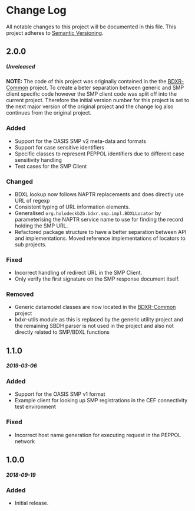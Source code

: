 # Change Log
All notable changes to this project will be documented in this file.
This project adheres to [Semantic Versioning](http://semver.org/).

## 2.0.0
##### Unreleased

**NOTE:** The code of this project was originally contained in the the [BDXR-Common](https://github.com/holodeck-b2b/bdxr-common) project. 
To create a beter separation between generic and SMP client specific code however the SMP client code was split off into the current project.
Therefore the initial version number for this project is set to the next major version of the original project and the change log also continues from the original project.

### Added
* Support for the OASIS SMP v2 meta-data and formats
* Support for case sensitive identifiers
* Specific classes to represent PEPPOL identifiers due to different case sensitivity handling
* Test cases for the SMP Client

### Changed
* BDXL lookup now follows NAPTR replacements and does directly use URL of regexp
* Consistent typing of URL information elements.
* Generalised `org.holodeckb2b.bdxr.smp.impl.BDXLLocator` by parameterising the 
  NAPTR service name to use for finding the record holding the SMP URL. 
* Refactored package structure to have a better separation between API and implementations. 
  Moved reference implementations of locators to sub projects.

### Fixed
* Incorrect handling of redirect URL in the SMP Client.
* Only verify the first signature on the SMP response document itself.

### Removed
* Generic datamodel classes are now located in the [BDXR-Common](https://github.com/holodeck-b2b/bdxr-common) project
* bdxr-utils module as this is replaced by the generic utility project and the remaining SBDH
  parser is not used in the project and also not directly related to SMP/BDXL functions

## 1.1.0
##### 2019-03-06
### Added
* Support for the OASIS SMP v1 format
* Example client for looking up SMP registrations in the CEF connectivity test environment

### Fixed
* Incorrect host name generation for executing request in the PEPPOL network   

## 1.0.0
##### 2018-09-19
### Added
* Initial release. 


